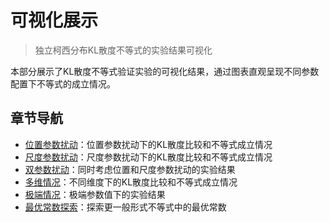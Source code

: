 # 可视化展示

> 独立柯西分布KL散度不等式的实验结果可视化

本部分展示了KL散度不等式验证实验的可视化结果，通过图表直观呈现不同参数配置下不等式的成立情况。

## 章节导航

- [位置参数扰动](position_parameter.md)：位置参数扰动下的KL散度比较和不等式成立情况
- [尺度参数扰动](scale_parameter.md)：尺度参数扰动下的KL散度比较和不等式成立情况
- [双参数扰动](both_parameters.md)：同时考虑位置和尺度参数扰动的实验结果
- [多维情况](multivariate.md)：不同维度下的KL散度比较和不等式成立情况
- [极端情况](extreme_cases.md)：极端参数值下的实验结果
- [最优常数探索](optimal_constant.md)：探索更一般形式不等式中的最优常数
